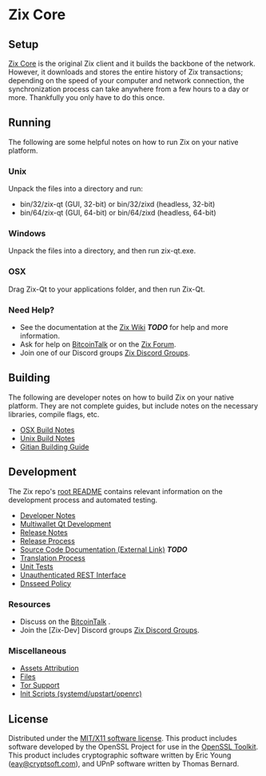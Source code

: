 Zix Core
=====================

Setup
---------------------
[Zix Core](http://Zixcoin.com) is the original Zix client and it builds the backbone of the network. However, it downloads and stores the entire history of Zix transactions; depending on the speed of your computer and network connection, the synchronization process can take anywhere from a few hours to a day or more. Thankfully you only have to do this once.

Running
---------------------
The following are some helpful notes on how to run Zix on your native platform.

### Unix

Unpack the files into a directory and run:

- bin/32/zix-qt (GUI, 32-bit) or bin/32/zixd (headless, 32-bit)
- bin/64/zix-qt (GUI, 64-bit) or bin/64/zixd (headless, 64-bit)

### Windows

Unpack the files into a directory, and then run zix-qt.exe.

### OSX

Drag Zix-Qt to your applications folder, and then run Zix-Qt.

### Need Help?

* See the documentation at the [Zix Wiki](https://en.bitcoin.it/wiki/Main_Page) ***TODO***
for help and more information.
* Ask for help on [BitcoinTalk](https://bitcointalk.org/index.php) or on the [Zix Forum](http://Zixcoin.com/).
* Join one of our Discord groups [Zix Discord Groups](https://discord.gg/YcnvMqt).

Building
---------------------
The following are developer notes on how to build Zix on your native platform. They are not complete guides, but include notes on the necessary libraries, compile flags, etc.

- [OSX Build Notes](build-osx.md)
- [Unix Build Notes](build-unix.md)
- [Gitian Building Guide](gitian-building.md)

Development
---------------------
The Zix repo's [root README](https://github.com/eastcoastcrypto/Zix/blob/master/README.md) contains relevant information on the development process and automated testing.

- [Developer Notes](developer-notes.md)
- [Multiwallet Qt Development](multiwallet-qt.md)
- [Release Notes](release-notes.md)
- [Release Process](release-process.md)
- [Source Code Documentation (External Link)](https://dev.visucore.com/bitcoin/doxygen/) ***TODO***
- [Translation Process](translation_process.md)
- [Unit Tests](unit-tests.md)
- [Unauthenticated REST Interface](REST-interface.md)
- [Dnsseed Policy](dnsseed-policy.md)

### Resources

* Discuss on the [BitcoinTalk](https://bitcointalk.org/index.php?topic=1262920.0) .
* Join the [Zix-Dev] Discord groups [Zix Discord Groups](https://discord.gg/YcnvMqt).

### Miscellaneous
- [Assets Attribution](assets-attribution.md)
- [Files](files.md)
- [Tor Support](tor.md)
- [Init Scripts (systemd/upstart/openrc)](init.md)

License
---------------------
Distributed under the [MIT/X11 software license](http://www.opensource.org/licenses/mit-license.php).
This product includes software developed by the OpenSSL Project for use in the [OpenSSL Toolkit](https://www.openssl.org/). This product includes
cryptographic software written by Eric Young ([eay@cryptsoft.com](mailto:eay@cryptsoft.com)), and UPnP software written by Thomas Bernard.
